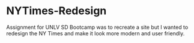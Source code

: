 # NYTimes-Redesign
Assignment for UNLV SD Bootcamp was to recreate a site but I wanted to redesign the NY Times and make it look more modern and user friendly.
